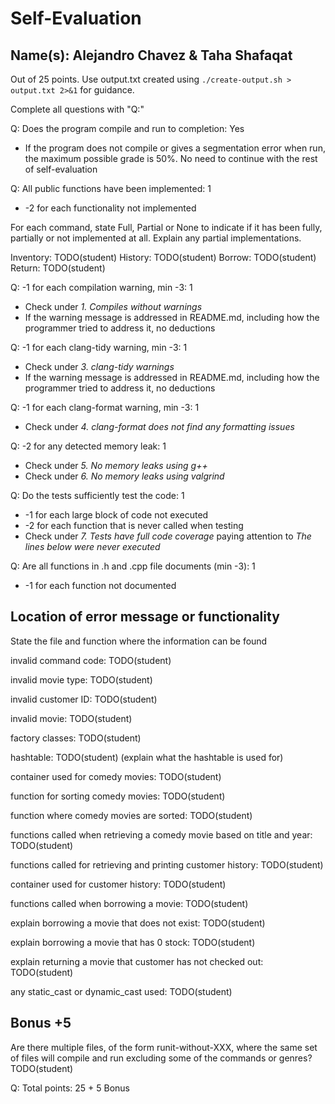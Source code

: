 # Self-Evaluation

## Name(s): Alejandro Chavez & Taha Shafaqat

Out of 25 points. Use output.txt created using
`./create-output.sh > output.txt 2>&1` for guidance.

Complete all questions with "Q:"

Q: Does the program compile and run to completion: Yes

- If the program does not compile or gives a segmentation error when run,
  the maximum possible grade is 50%. No need to continue with the rest of self-evaluation

Q: All public functions have been implemented: 1

- -2 for each functionality not implemented

For each command, state Full, Partial or None to indicate
if it has been fully, partially or not implemented at all.
Explain any partial implementations.

Inventory: TODO(student)
History: TODO(student)
Borrow: TODO(student)
Return: TODO(student)

Q: -1 for each compilation warning, min -3: 1

- Check under _1. Compiles without warnings_
- If the warning message is addressed in README.md, including how the programmer tried to address it, no deductions

Q: -1 for each clang-tidy warning, min -3: 1

- Check under _3. clang-tidy warnings_
- If the warning message is addressed in README.md, including how the programmer tried to address it, no deductions

Q: -1 for each clang-format warning, min -3: 1

- Check under _4. clang-format does not find any formatting issues_

Q: -2 for any detected memory leak: 1

- Check under _5. No memory leaks using g++_
- Check under _6. No memory leaks using valgrind_

Q: Do the tests sufficiently test the code: 1

- -1 for each large block of code not executed
- -2 for each function that is never called when testing
- Check under _7. Tests have full code coverage_ paying attention to _The lines below were never executed_

Q: Are all functions in .h and .cpp file documents (min -3): 1

- -1 for each function not documented

## Location of error message or functionality

State the file and function where the information can be found

invalid command code: TODO(student)

invalid movie type: TODO(student)

invalid customer ID: TODO(student)

invalid movie: TODO(student)

factory classes: TODO(student)

hashtable: TODO(student) (explain what the hashtable is used for)

container used for comedy movies: TODO(student)

function for sorting comedy movies: TODO(student)

function where comedy movies are sorted: TODO(student)

functions called when retrieving a comedy movie based on title and year: TODO(student)

functions called for retrieving and printing customer history: TODO(student)

container used for customer history: TODO(student)

functions called when borrowing a movie: TODO(student)

explain borrowing a movie that does not exist: TODO(student)

explain borrowing a movie that has 0 stock: TODO(student)

explain returning a movie that customer has not checked out: TODO(student)

any static_cast or dynamic_cast used: TODO(student)

## Bonus +5

Are there multiple files, of the form runit-without-XXX, where the same set of files will compile and run excluding some of the commands or genres? TODO(student)

Q: Total points: 25 + 5 Bonus
